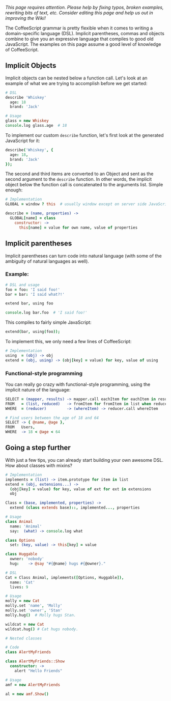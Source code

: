 _This page requires attention. Please help by fixing typos, broken examples, rewriting bits of text, etc. Consider editing this page and help us out in improving the Wiki!_

The CoffeeScript grammar is pretty flexible when it comes to writing a domain-specific language (DSL). Implicit parentheses, commas and objects combine to give you an expressive language that compiles to good old JavaScript. The examples on this page assume a good level of knowledge of CoffeeScript.

## Implicit Objects ##

Implicit objects can be nested below a function call. Let's look at an example of what we are trying to accomplish before we get started:

```coffeescript
# DSL
describe 'Whiskey'
  age: 18
  brand: 'Jack'

# Usage
glass = new Whiskey
console.log glass.age  # 18
```

To implement our custom `describe` function, let's first look at the generated JavaScript for it:

```coffeescript
describe('Whiskey', {
  age: 18,
  brand: 'Jack'
});
```

The second and third items are converted to an Object and sent as the second argument to the `describe` function. In other words, the implicit object below the function call is concatenated to the arguments list. Simple enough:

```coffeescript
# Implementation
GLOBAL = window ? this  # usually window except on server side JavaScript

describe = (name, properties) ->
  GLOBAL[name] = class
    constructor: ->
      this[name] = value for own name, value of properties
```

## Implicit parentheses ##

Implicit parentheses can turn code into natural language (with some of the ambiguity of natural languages as well).

### Example: ###

```coffeescript
# DSL and usage
foo = foo: 'I said foo!'
bar = bar: 'I said what?!'

extend bar, using foo

console.log bar.foo  # 'I said foo!'
```

This compiles to fairly simple JavaScript:

```coffeescript
extend(bar, using(foo));
```

To implement this, we only need a few lines of CoffeeScript:

```coffeescript
# Implementation
using  = (obj) -> obj
extend = (obj, using) -> (obj[key] = value) for key, value of using
```

### Functional-style programming ###

You can really go crazy with functional-style programming, using the implicit nature of the language:

```coffeescript
SELECT = (mapper, results) -> mapper.call eachItem for eachItem in results
FROM   = (list, reduced)   -> fromItem for fromItem in list when reduced fromItem
WHERE  = (reducer)         -> (whereItem) -> reducer.call whereItem

# Find users between the age of 18 and 64
SELECT -> { @name, @age },
FROM   Users, 
WHERE  -> 18 < @age < 64

```

## Going a step further ##

With just a few tips, you can already start building your own awesome DSL. How about classes with mixins?

```coffeescript
# Implementation
implements = (list) -> item.prototype for item in list
extend = (obj, extensions...) ->
  (obj[key] = value) for key, value of ext for ext in extensions
  obj

Class = (base, implemented, properties) ->
  extend (class extends base)::, implemented..., properties

# Usage
class Animal
  name: 'Animal'
  say:  (what) -> console.log what

class Options
  set: (key, value) -> this[key] = value

class Huggable
  owner: 'nobody'
  hug:    -> @say "#{@name} hugs #{@owner}."

# DSL
Cat = Class Animal, implements([Options, Huggable]),
  name: 'Cat'
  lives: 9

# Usage
molly = new Cat
molly.set 'name', 'Molly'
molly.set 'owner', 'Stan'
molly.hug()  # Molly hugs Stan.

wildcat = new Cat
wildcat.hug() # Cat hugs nobody.

# Nested classes

# Code
class AlertMyFriends 

class AlertMyFriends::Show
  constructor: ->
    alert "Hello Friends"

# Usage
amf = new AlertMyFriends

al = new amf.Show()
```
